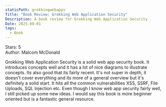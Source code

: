 ```yaml
---
staticPath: grokkingwebapps
Title: "Book Review: Grokking Web Application Security"
Description: A book review for Grokking Web Application Security
Date: 2025-08-01
tags:
  - Book
---
```

Stars: 5  
Author: Malcom McDonald  


Grokking Web Application Security is a solid web app security book. It introduces concepts well and it has a lot of nice diagrams to illustrate concepts. Its also good that its fairly recent. It's not super in depth, it doesn't cover everything and its more of a general overview but it's definitely a solid start. It hits all the common vulnerabilities XSS, SSRF, File Uploads, SQL Injection etc. Even though I know web app security fairly well, I still picked up some new ideas. I would say this book is more beginner oriented but is a fantastic general resource.